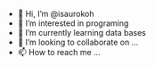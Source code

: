 - 👋 Hi, I’m @isaurokoh
- 👀 I’m interested in programing
- 🌱 I’m currently learning data bases
- 💞️ I’m looking to collaborate on ...
- 📫 How to reach me ...

<!---
isaurokoh/isaurokoh is a ✨ special ✨ repository because its `README.md` (this file) appears on your GitHub profile.
You can click the Preview link to take a look at your changes.
--->
